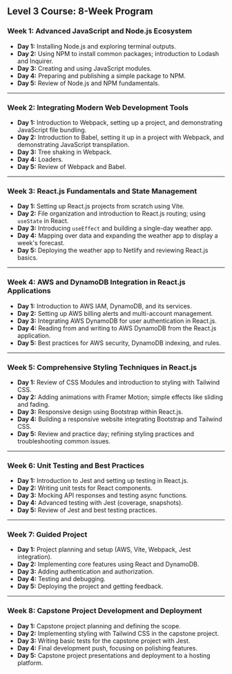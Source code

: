 ## **Level 3 Course: 8-Week Program**

### **Week 1: Advanced JavaScript and Node.js Ecosystem**

- **Day 1:** Installing Node.js and exploring terminal outputs.
- **Day 2:** Using NPM to install common packages; introduction to Lodash and Inquirer.
- **Day 3:** Creating and using JavaScript modules.
- **Day 4:** Preparing and publishing a simple package to NPM.
- **Day 5:** Review of Node.js and NPM fundamentals.

---

### **Week 2: Integrating Modern Web Development Tools**

- **Day 1:** Introduction to Webpack, setting up a project, and demonstrating JavaScript file bundling.
- **Day 2:** Introduction to Babel, setting it up in a project with Webpack, and demonstrating JavaScript transpilation.
- **Day 3:** Tree shaking in Webpack.
- **Day 4:** Loaders.
- **Day 5:** Review of Webpack and Babel.

---

### **Week 3: React.js Fundamentals and State Management**

- **Day 1:** Setting up React.js projects from scratch using Vite.
- **Day 2:** File organization and introduction to React.js routing; using `useState` in React.
- **Day 3:** Introducing `useEffect` and building a single-day weather app.
- **Day 4:** Mapping over data and expanding the weather app to display a week's forecast.
- **Day 5:** Deploying the weather app to Netlify and reviewing React.js basics.

---

### **Week 4: AWS and DynamoDB Integration in React.js Applications**

- **Day 1:** Introduction to AWS IAM, DynamoDB, and its services.
- **Day 2:** Setting up AWS billing alerts and multi-account management.
- **Day 3:** Integrating AWS DynamoDB for user authentication in React.js.
- **Day 4:** Reading from and writing to AWS DynamoDB from the React.js application.
- **Day 5:** Best practices for AWS security, DynamoDB indexing, and rules.

---

### **Week 5: Comprehensive Styling Techniques in React.js**

- **Day 1:** Review of CSS Modules and introduction to styling with Tailwind CSS.
- **Day 2:** Adding animations with Framer Motion; simple effects like sliding and fading.
- **Day 3:** Responsive design using Bootstrap within React.js.
- **Day 4:** Building a responsive website integrating Bootstrap and Tailwind CSS.
- **Day 5:** Review and practice day; refining styling practices and troubleshooting common issues.

---

### **Week 6: Unit Testing and Best Practices**

- **Day 1:** Introduction to Jest and setting up testing in React.js.
- **Day 2:** Writing unit tests for React components.
- **Day 3:** Mocking API responses and testing async functions.
- **Day 4:** Advanced testing with Jest (coverage, snapshots).
- **Day 5:** Review of Jest and best testing practices.

---

### **Week 7: Guided Project**

- **Day 1:** Project planning and setup (AWS, Vite, Webpack, Jest integration).
- **Day 2:** Implementing core features using React and DynamoDB.
- **Day 3:** Adding authentication and authorization.
- **Day 4:** Testing and debugging.
- **Day 5:** Deploying the project and getting feedback.

---

### **Week 8: Capstone Project Development and Deployment**

- **Day 1:** Capstone project planning and defining the scope.
- **Day 2:** Implementing styling with Tailwind CSS in the capstone project.
- **Day 3:** Writing basic tests for the capstone project with Jest.
- **Day 4:** Final development push, focusing on polishing features.
- **Day 5:** Capstone project presentations and deployment to a hosting platform.
